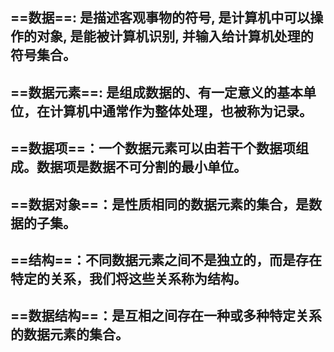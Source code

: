 
## ==数据==: 是描述客观事物的符号, 是计算机中可以操作的对象, 是能被计算机识别, 并输入给计算机处理的符号集合。

## ==数据元素==: 是组成数据的、有一定意义的基本单位，在计算机中通常作为整体处理，也被称为记录。

## ==数据项==：一个数据元素可以由若干个数据项组成。数据项是数据不可分割的最小单位。

## ==数据对象==：是性质相同的数据元素的集合，是数据的子集。

## ==结构==：不同数据元素之间不是独立的，而是存在特定的关系，我们将这些关系称为结构。

## ==数据结构==：是互相之间存在一种或多种特定关系的数据元素的集合。

